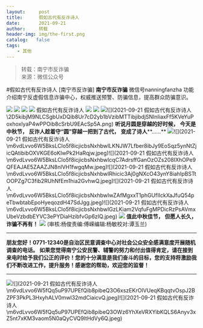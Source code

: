 ```yaml
---
layout:     post
title:      假如古代有反诈诗人
date:       2021-09-21
author:     转载
header-img: img/the-first.png
catalog:   false
tags:
    - 其他
---
```


<blockquote><p>转载：南宁市反诈骗<br>
来源：微信公众号</p></blockquote>

#假如古代有反诈诗人
[南宁市反诈骗]
**南宁市反诈骗**
微信号nanningfanzha
功能介绍南宁反虚假信息诈骗中心，权威推送预警、防骗信息，提高群众防骗意识。

![]({{site.baseurl}}/postimg/m6vdLvvo6W5iaqtFlbC2aKtxz0cgAUufMCLNZjTFq3atj7KNzA5jndiaFCUL151ExlvRyBicqsE2ibqpx1OibZrS54A.gif)
![]({{site.baseurl}}/postimg/stVVukTxjL0sHXFichTsIN8HLhOwAI13GeG3447kUEYlQEgMzcn7tDib3npibzaVCq5LqDMFvMp19IpibTWxK1x9AA.png)
![]({{site.baseurl}}/postimg/stVVukTxjL0sHXFichTsIN8HLhOwAI13G2vibJ48OUUZ85UbuNJ1wuIfvGK5E6CoOM63xjdiaA1kntjqKRj14lcoQ.png)
![]({{site.baseurl}}/postimg/stVVukTxjL0sHXFichTsIN8HLhOwAI13G4qrGLcXKX2ibQ90jHHDzUKM6yCAd21UicvwqXlwdBH89sNujsyLXyficg.png)
假如古代有反诈诗人
![]({{site.baseurl}}/postimg/stVVukTxjL0sHXFichTsIN8HLhOwAI13G0dAnoYIBTYzNlaRapOUTLLj3GXOwln06CTTNiaDrZkYK3vbaSicMpURA.png)
![]({{site.baseurl}}/postimg/stVVukTxjL0sHXFichTsIN8HLhOwAI13G2vibJ48OUUZ85UbuNJ1wuIfvGK5E6CoOM63xjdiaA1kntjqKRj14lcoQ.png)
![]({{site.baseurl}}/postimg/stVVukTxjL0sHXFichTsIN8HLhOwAI13GvEvz9MicsCrEXutNVraDAqUEHaG1U5MvG8aqy6510QzMnjlwOhJ8ujQ.png)![](2021-09-21
假如古代有反诈诗人\\2D5kibjM9NLCSgbUxDQib8Ur7cD2yb1bVzibMTTibjibdjSNInIiaxFf5KVeYuPoxhoxlyaP4wPPOib8cSrbU9EAcSp5A.png)
**听说月圆是穿越的好时候，**
**今天是中秋节，**
**反诈人趁着守“圆”穿越一把到了古代，**
**变成了诗人****……**
![]({{site.baseurl}}/postimg/m6vdLvvo6W5BksLClo5f8icjicbsNxhbwIAcm3BR4xbJesz5dhIibKVvZFTYvoBWUqzjT5ibX7zibbcmhdrgStA4vCg.jpeg)![](2021-09-21
假如古代有反诈诗人\\m6vdLvvo6W5BksLClo5f8icjicbsNxhbwILKNJW7Lfber8ibJy9EoSqz5ynNtZjicQAtibibOXVKGE6oKIwPk2HaRqjw.jpeg)![](2021-09-21
假如古代有反诈诗人\\m6vdLvvo6W5BksLClo5f8icjicbsNxhbwIcqC7AdrsffGanOzOZs208IXhOPe9QFEAJAE5ZAAZJN8nlVH1fwgqMw.jpeg)![](2021-09-21
假如古代有反诈诗人\\m6vdLvvo6W5BksLClo5f8icjicbsNxhbwIRhicic3Aj0gNXcO43ynY8iahIpBSTtOOPZg7C3fib2RUhNfEm1hia2GvhwQ.jpeg)![](2021-09-21
假如古代有反诈诗人\\m6vdLvvo6W5BksLClo5f8icjicbsNxhbwIwZAfMgxxT1phGUfIIckXaJfuQ54peTbwbtabEpoHyeqozdH47SdJgg.jpeg)![](2021-09-21
假如古代有反诈诗人\\m6vdLvvo6W5BksLClo5f8icjicbsNxhbwIGzLKiam2VqfuFgMPDicRzPsAVmxUbeVzbdbEYVC3ePYDiaHzibfvGp6zIQ.jpeg)
![]({{site.baseurl}}/postimg/2D5kibjM9NLCSgbUxDQib8Ur7cD2yb1bVzibMTTibjibdjSNInIiaxFf5KVeYuPoxhoxlyaP4wPPOib8cSrbU9EAcSp5A.png)
**值此中秋佳节，**
**但愿人长久，**
**诈骗不再有！**
![]({{site.baseurl}}/postimg/m6vdLvvo6W5BksLClo5f8icjicbsNxhbwIXABUEqfibIkFmDbVpqibUniagPAb4h7ibIjcgP1Kq07PKN1hKzmvVoorCg.gif)
(审核:杨俊责编:傅嵘编辑:杨敏校对:谭玉兰)
***
******朋友您好！0771-12340是****自治区民意调查中心对社会公众安全感满意度开展随机调查的电话。**
**如果您觉得南宁公安民警、辅警的努力和付出值得肯定，请在接到来电时给予我们公正的评价！您的十分满意是我们奋斗的目标，您的支持将激励我们不断改进工作，提升服务！感谢您的帮助，欢迎您的监督！**
****
![]({{site.baseurl}}/postimg/m6vdLvvo6W5fQq5uP97UPEfQib8pibeQ3OIeVDxD23H3A2hshm9VPKwY5lU5bLvcdcrPes5XplD3ibsbDFZwyKDqA.jpeg)![](2021-09-21
假如古代有反诈诗人\\m6vdLvvo6W5fQq5uP97UPEfQib8pibeQ3O6xszEKrOIVUeqKBqqtvOspJ2BZPF3PkPL3HxyhALV0mwl32mdCiaicvQ.jpeg)![](2021-09-21
假如古代有反诈诗人\\m6vdLvvo6W5fQq5uP97UPEfQib8pibeQ3OWz6YhXeVRXYibKQLS6Anyv3xZ5nt7xKM3vaom5N0aQyCVQ9ltHdVy6Q.jpeg)

